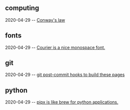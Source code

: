 
## computing

2020-04-29 -- [Conway's law](2020-04-29-conwayslaw.html)


## fonts

2020-04-29 -- [Courier is a nice monospace font.](2020-04-29-courier.html)


## git

2020-04-29 -- [git post-commit hooks to build these pages](2020-04-29-test.html)


## python

2020-04-29 -- [pipx is like brew for python applications.](2020-04-29-pipx.html)

